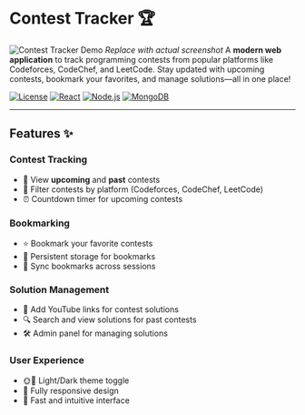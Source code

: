 # Contest Tracker 🏆


![Contest Tracker Demo](https://via.placeholder.com/800x400.png?text=Contest+Tracker+Demo) *Replace with actual screenshot*
A **modern web application** to track programming contests from popular platforms like Codeforces, CodeChef, and LeetCode. Stay updated with upcoming contests, bookmark your favorites, and manage solutions—all in one place!

[![License](https://img.shields.io/badge/License-MIT-blue.svg)](https://opensource.org/licenses/MIT)
[![React](https://img.shields.io/badge/React-18.2.0-blue)](https://reactjs.org/)
[![Node.js](https://img.shields.io/badge/Node.js-18.x-green)](https://nodejs.org/)
[![MongoDB](https://img.shields.io/badge/MongoDB-6.0-green)](https://www.mongodb.com/)

---

## Features ✨

### **Contest Tracking**
- 📅 View **upcoming** and **past** contests
- 🎯 Filter contests by platform (Codeforces, CodeChef, LeetCode)
- ⏰ Countdown timer for upcoming contests

### **Bookmarking**
- ⭐ Bookmark your favorite contests
- 📂 Persistent storage for bookmarks
- 🔄 Sync bookmarks across sessions

### **Solution Management**
- 🎥 Add YouTube links for contest solutions
- 🔍 Search and view solutions for past contests
- 🛠️ Admin panel for managing solutions

### **User Experience**
- 🌞🌙 Light/Dark theme toggle
- 📱 Fully responsive design
- 🚀 Fast and intuitive interface


